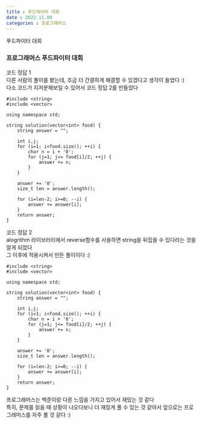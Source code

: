 ```yaml
---
title : 푸드파이터 대회
date : 2022.11.09
categories : 프로그래머스
---
```


푸드파이터 대회

### 프로그래머스 푸드파이터 대회

코드 정답 1    
다른 사람의 풀이를 봤는데, 조금 더 간결하게 해결할 수 있겠다고 생각이 들었다 :)     
다소 코드가 지저분해보일 수 있어서 코드 정답 2를 만들었다

```
#include <string>
#include <vector>

using namespace std;

string solution(vector<int> food) {
    string answer = "";
    
    int i,j;
    for (i=1; i<food.size(); ++i) {
        char n = i + '0';
        for (j=1; j<= food[i]/2; ++j) {
            answer += n;
        }
    }
    
    answer += '0';
    size_t len = answer.length();
    
    for (i=len-2; i>=0; --i) {
        answer += answer[i];
    }
    return answer;
}
```


코드 정답 2     
alogrithm 라이브러리에서 reverse함수를 사용하면 string을 뒤집을 수 있다라는 것을 알게 되었다    
그 이후에 적용시켜서 만든 풀이이다 :)   
```
#include <string>
#include <vector>

using namespace std;

string solution(vector<int> food) {
    string answer = "";
    
    int i,j;
    for (i=1; i<food.size(); ++i) {
        char n = i + '0';
        for (j=1; j<= food[i]/2; ++j) {
            answer += n;
        }
    }
    
    answer += '0';
    size_t len = answer.length();
    
    for (i=len-2; i>=0; --i) {
        answer += answer[i];
    }
    return answer;
}
```

프로그래머스는 백준이랑 다른 느낌을 가지고 있어서 재밌는 것 같다    
특히, 문제를 읽을 때 상황이 나오다보니 더 재밌게 풀 수 있는 것 같아서 앞으로는 프로그래머스를 자주 풀 것 같다 :)    
